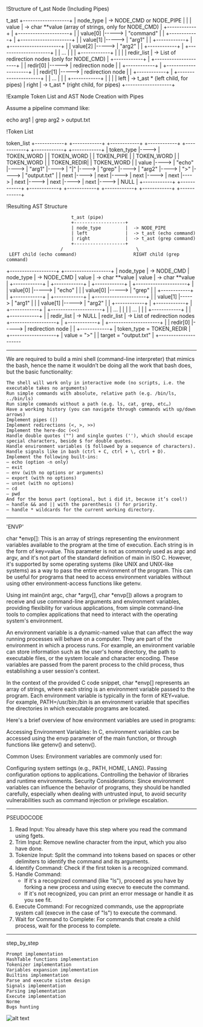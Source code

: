 !Structure of t_ast Node (Including Pipes)

t_ast
+-------------------+
| node_type         |  -> NODE_CMD or NODE_PIPE
|                   |
| value             |  -> char **value (array of strings, only for NODE_CMD)
|  +------------+   |     +---------------------+
|  | value[0]   |----->   | "command"            |
|  +------------+   |     +---------------------+
|  | value[1]   |----->   | "arg1"               |
|  +------------+   |     +---------------------+
|  | value[2]   |----->   | "arg2"               |
|  +------------+   |     +---------------------+
|  | ...        |   |
|  +------------+   |
|                   |
| redir_list        |  -> List of redirection nodes (only for NODE_CMD)
|  +------------+   |     +---------------------+
|  | redir[0]   |----->   | redirection node     |
|  +------------+   |     +---------------------+
|  | redir[1]   |----->   | redirection node     |
|  +------------+   |     +---------------------+
|  | ...        |   |
|  +------------+   |
|                   |
| left              |  -> t_ast * (left child, for pipes)
| right             |  -> t_ast * (right child, for pipes)
+-------------------+

!Example Token List and AST Node Creation with Pipes

Assume a pipeline command like:

echo arg1 | grep arg2 > output.txt

!Token List


token_list
+------------+      +------------+      +------------+      +------------+      +------------+      +------------+      +------------+
| token_type |----> | TOKEN_WORD |      | TOKEN_WORD |      | TOKEN_PIPE |      | TOKEN_WORD |      | TOKEN_WORD |      | TOKEN_REDIR|      | TOKEN_WORD |
| value      |----> | "echo"     |----> | "arg1"     |----> | "|"        |----> | "grep"     |----> | "arg2"     |----> | ">"        |----> | "output.txt" |
| next       |----> | next       |----> | next       |----> | next       |----> | next       |----> | next       |----> | next       |----> | NULL        |
+------------+      +------------+      +------------+      +------------+      +------------+      +------------+      +------------+

!Resulting AST Structure


                            t_ast (pipe)
                            +-------------------+
                            | node_type         |  -> NODE_PIPE
                            | left              |  -> t_ast (echo command)
                            | right             |  -> t_ast (grep command)
                            +-------------------+
                        /                           \
     LEFT child (echo command)                     RIGHT child (grep command)
+-------------------+                           +-------------------+
| node_type         |  -> NODE_CMD              | node_type         |  -> NODE_CMD
| value             |  -> char **value          | value             |  -> char **value
|  +------------+   |     +------------+        |  +------------+   |     +---------------------+
|  | value[0]   |----->   | "echo"     |        |  | value[0]   |----->   | "grep"              |
|  +------------+   |     +------------+        |  +------------+   |     +---------------------+
|  | value[1]   |----->   | "arg1"     |        |  | value[1]   |----->   | "arg2"              |
|  +------------+   |     +------------+        |  +------------+   |     +---------------------+
|  | ...        |   |                           |  | ...        |   |
|  +------------+   |                           |  +------------+   |
| redir_list        |  -> NULL                  | redir_list        |  -> List of redirection nodes
+-------------------+                           |  +------------+   |     +---------------------+
                                                |  | redir[0]   |----->   | redirection node     |
                                                |  +------------+         | token_type = TOKEN_REDIR |
                                                +-------------------+     | value = ">"            |
                                                                          | target = "output.txt"  |
                                                                          +---------------------

-------------------------------------------------------------------------------------------------------------------------------------------------------------------------



We are required to build a mini shell (command-line interpreter) that mimics the bash, hence the name it wouldn’t be doing all the work that bash does, but the basic functionality:

    The shell will work only in interactive mode (no scripts, i.e. the executable takes no arguments)
    Run simple commands with absolute, relative path (e.g. /bin/ls, ../bin/ls)
    Run simple commands without a path (e.g. ls, cat, grep, etc…)
    Have a working history (you can navigate through commands with up/down arrows)
    Implement pipes (|)
    Implement redirections (<, >, >>)
    Implement the here-doc (<<)
    Handle double quotes ("") and single quotes (''), which should escape special characters, beside $ for double quotes.
    Handle environment variables ($ followed by a sequence of characters).
    Handle signals like in bash (ctrl + C, ctrl + \, ctrl + D).
    Implement the following built-ins:
    — echo (option -n only)
    — exit
    — env (with no options or arguments)
    — export (with no options)
    — unset (with no options)
    — cd
    — pwd
    And for the bonus part (optional, but i did it, because it’s cool!)
    — handle && and || with the parenthesis () for priority.
    — handle * wildcards for the current working directory.

---------------------------------------------------------------------------------------------------------------------------

'ENVP'

char *envp[]: This is an array of strings representing the environment variables available to the program at the time of execution. Each string is in the form of key=value. This parameter is not as commonly used as argc and argv, and it's not part of the standard definition of main in ISO C. However, it's supported by some operating systems (like UNIX and UNIX-like systems) as a way to pass the entire environment of the program. This can be useful for programs that need to access environment variables without using other environment-access functions like getenv.

Using int main(int argc, char *argv[], char *envp[]) allows a program to receive and use command-line arguments and environment variables, providing flexibility for various applications, from simple command-line tools to complex applications that need to interact with the operating system's environment.

An environment variable is a dynamic-named value that can affect the way running processes will behave on a computer. They are part of the environment in which a process runs. For example, an environment variable can store information such as the user's home directory, the path to executable files, or the system locale and character encoding. These variables are passed from the parent process to the child process, thus establishing a user session's context.

In the context of the provided C code snippet, char *envp[] represents an array of strings, where each string is an environment variable passed to the program. Each environment variable is typically in the form of KEY=value. For example, PATH=/usr/bin:/bin is an environment variable that specifies the directories in which executable programs are located.

Here's a brief overview of how environment variables are used in programs:

Accessing Environment Variables: In C, environment variables can be accessed using the envp parameter of the main function, or through functions like getenv() and setenv().

Common Uses: Environment variables are commonly used for:

Configuring system settings (e.g., PATH, HOME, LANG).
Passing configuration options to applications.
Controlling the behavior of libraries and runtime environments.
Security Considerations: Since environment variables can influence the behavior of programs, they should be handled carefully, especially when dealing with untrusted input, to avoid security vulnerabilities such as command injection or privilege escalation.


--------------------------------------------------------------------------------------------------------------------------------------------

PSEUDOCODE

1. Read Input: You already have this step where you read the command using fgets.
2. Trim Input: Remove newline character from the input, which you also have done.
3. Tokenize Input: Split the command into tokens based on spaces or other delimiters to identify the command and its arguments.
4. Identify Command: Check if the first token is a recognized command.
5. Handle Command:
    - If it's a recognized command (like "ls"), proceed as you have by forking a new process and using execve to execute the command.
    - If it's not recognized, you can print an error message or handle it as you see fit.
6. Execute Command: For recognized commands, use the appropriate system call (execve in the case of "ls") to execute the command.
7. Wait for Command to Complete: For commands that create a child process, wait for the process to complete.


------------------------------------------------------------------------------------------------------------------------------------------------

step_by_step

    Prompt implementation
    HashTable functions implementation
    Tokenizer implementation
    Variables expansion implementation
    Builtins implementation
    Parse and execute sistem design
    Signals implementation
    Parsing implementation
    Execute implementation
    Norme
    Bugs hunting

![alt text](LRParser.png)
